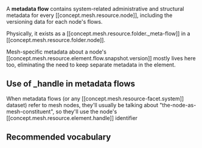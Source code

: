 
A **metadata flow** contains system-related administrative and structural metadata for every [[concept.mesh.resource.node]], including the versioning data for each node's flows.

Physically, it exists as a [[concept.mesh.resource.folder._meta-flow]] in a [[concept.mesh.resource.folder.node]].

Mesh-specific metadata about a node's [[concept.mesh.resource.element.flow.snapshot.version]] mostly lives here too, eliminating the need to keep separate metadata in the element. 

## Use of _handle in metadata flows

When metadata flows (or any [[concept.mesh.resource-facet.system]] dataset) refer to mesh nodes, they'll usually be talking about "the-node-as-mesh-constituent", so they'll use the node's [[concept.mesh.resource.element.handle]] identifier

## Recommended vocabulary


